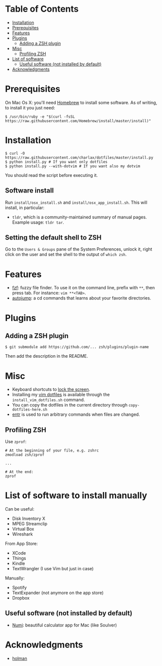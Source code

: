 <!-- START doctoc generated TOC please keep comment here to allow auto update -->
<!-- DON'T EDIT THIS SECTION, INSTEAD RE-RUN doctoc TO UPDATE -->
# Table of Contents

- [Installation](#installation)
- [Prerequisites](#prerequisites)
- [Features](#features)
- [Plugins](#plugins)
  - [Adding a ZSH plugin](#adding-a-zsh-plugin)
- [Misc](#misc)
  - [Profiling ZSH](#profiling-zsh)
- [List of software](#list-of-software)
  - [Useful software (not installed by default)](#useful-software-not-installed-by-default)
- [Acknowledgments](#acknowledgments)

<!-- END doctoc generated TOC please keep comment here to allow auto update -->

Prerequisites
=============

On Mac Os X: you'll need [Homebrew](http://mxcl.github.com/homebrew/) to
install some software. As of writing, to install it you just need:

    $ /usr/bin/ruby -e "$(curl -fsSL https://raw.githubusercontent.com/Homebrew/install/master/install)"

Installation
============

    $ curl -O https://raw.githubusercontent.com/charlax/dotfiles/master/install.py
    $ python install.py # If you want only dotfiles
    $ python install.py --with-dotvim # If you want also my dotvim

You should read the script before executing it.

Software install
----------------

Run `install/osx_install.sh` and `install/osx_app_install.sh`. This will
install, in particular:

* `tldr`, which is a community-maintained summary of manual pages. Example
  usage: `tldr tar`.

Setting the default shell to ZSH
--------------------------------

Go to the `Users & Groups` pane of the System Preferences, unlock it, right
click on the user and set the shell to the output of `which zsh`.

Features
========

* [fzf](https://github.com/junegunn/fzf): fuzzy file finder. To use it on the
  command line, prefix with `**`, then press tab. For instance: `vim **<TAB>`.
* [autojump](https://github.com/wting/autojump): a cd commands that learns
  about your favorite directories.

Plugins
=======

Adding a ZSH plugin
-------------------

    $ git submodule add https://github.com/... zsh/plugins/plugin-name

Then add the description in the README.

Misc
====

* Keyboard shortcuts to [lock the
  screen](http://hints.macworld.com/article.php?story=20090831093941225).
* Installing my [vim dotfiles](https://github.com/charlax/dotvim) is available
  through the `install_vim_dotfiles.sh` command.
* You can copy the dotfiles in the current directory through
  `copy-dotfiles-here.sh`
* [entr](https://bitbucket.org/eradman/entr/) is used to run arbitrary commands
  when files are changed.

Profiling ZSH
-------------

Use `zprof`:

```
# At the beginning of your file, e.g. zshrc
zmodload zsh/zprof

...

# At the end:
zprof
```

List of software to install manually
====================================

Can be useful:

* Disk Inventory X
* MPEG Streamclip
* Virtual Box
* Wireshark

From App Store:

* XCode
* Things
* Kindle
* TextWrangler (I use Vim but just in case)

Manually:

* Spotify
* TextExpander (not anymore on the app store)
* Dropbox

Useful software (not installed by default)
------------------------------------------

* [Numi](https://numi.io/): beautiful calculator app for Mac (like Soulver)

Acknowledgments
===============

* [holman](https://github.com/holman/dotfiles)
